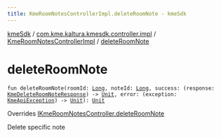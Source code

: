```yaml
---
title: KmeRoomNotesControllerImpl.deleteRoomNote - kmeSdk
---
```


[kmeSdk](../../index.html) / [com.kme.kaltura.kmesdk.controller.impl](../index.html) / [KmeRoomNotesControllerImpl](index.html) / [deleteRoomNote](./delete-room-note.html)

# deleteRoomNote

`fun deleteRoomNote(roomId: `[`Long`](https://kotlinlang.org/api/latest/jvm/stdlib/kotlin/-long/index.html)`, noteId: `[`Long`](https://kotlinlang.org/api/latest/jvm/stdlib/kotlin/-long/index.html)`, success: (response: `[`KmeDeleteRoomNoteResponse`](../../com.kme.kaltura.kmesdk.rest.response.room.notes/-kme-delete-room-note-response/index.html)`) -> `[`Unit`](https://kotlinlang.org/api/latest/jvm/stdlib/kotlin/-unit/index.html)`, error: (exception: `[`KmeApiException`](../../com.kme.kaltura.kmesdk.rest/-kme-api-exception/index.html)`) -> `[`Unit`](https://kotlinlang.org/api/latest/jvm/stdlib/kotlin/-unit/index.html)`): `[`Unit`](https://kotlinlang.org/api/latest/jvm/stdlib/kotlin/-unit/index.html)

Overrides [IKmeRoomNotesController.deleteRoomNote](../../com.kme.kaltura.kmesdk.controller/-i-kme-room-notes-controller/delete-room-note.html)

Delete specific note

